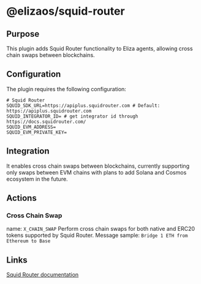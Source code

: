 # @elizaos/squid-router

## Purpose
This plugin adds Squid Router functionality to Eliza agents, allowing cross chain swaps between blockchains.

## Configuration
The plugin requires the following configuration:

```
# Squid Router
SQUID_SDK_URL=https://apiplus.squidrouter.com # Default: https://apiplus.squidrouter.com
SQUID_INTEGRATOR_ID= # get integrator id through https://docs.squidrouter.com/
SQUID_EVM_ADDRESS=
SQUID_EVM_PRIVATE_KEY=
```

## Integration
It enables cross chain swaps between blockchains, currently supporting only swaps between EVM chains with plans to add Solana and Cosmos ecosystem in the future.

## Actions
### Cross Chain Swap
name: `X_CHAIN_SWAP`
Perform cross chain swaps for both native and ERC20 tokens supported by Squid Router.
Message sample: `Bridge 1 ETH from Ethereum to Base`

## Links
[Squid Router documentation](https://docs.squidrouter.com/)
